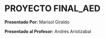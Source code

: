 # PROYECTO FINAL_AED

**Presentado Por:** Marisol Giraldo

**Presentado al Profesor:** Andrés Aristizabal

